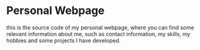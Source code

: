 # Personal Webpage
this is the source code of my personal webpage, where you can find some relevant information about me, such as contact information, my skills, my hobbies and some projects I have developed.
